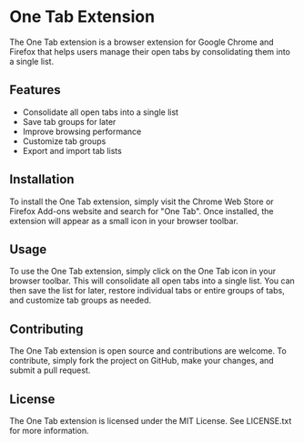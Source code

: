# One Tab Extension

The One Tab extension is a browser extension for Google Chrome and Firefox that helps users manage their open tabs by consolidating them into a single list.

## Features

- Consolidate all open tabs into a single list
- Save tab groups for later
- Improve browsing performance
- Customize tab groups
- Export and import tab lists

## Installation

To install the One Tab extension, simply visit the Chrome Web Store or Firefox Add-ons website and search for "One Tab". Once installed, the extension will appear as a small icon in your browser toolbar.

## Usage

To use the One Tab extension, simply click on the One Tab icon in your browser toolbar. This will consolidate all open tabs into a single list. You can then save the list for later, restore individual tabs or entire groups of tabs, and customize tab groups as needed.

## Contributing

The One Tab extension is open source and contributions are welcome. To contribute, simply fork the project on GitHub, make your changes, and submit a pull request.

## License

The One Tab extension is licensed under the MIT License. See LICENSE.txt for more information.
